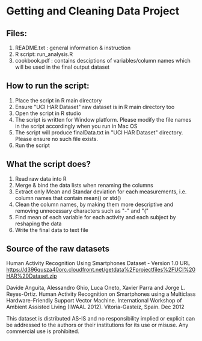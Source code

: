 Getting and Cleaning Data Project
=================================
Files:
-------
1. README.txt : general information & instruction
2. R script: run_analysis.R 
3. cookbook.pdf : contains desciptions of variables/column names which will be used in the final output dataset

How to run the script: 
----------------------
1. Place the script in R main directory
2. Ensure "UCI HAR Dataset" raw dataset is in R main directory too
3. Open the script in R studio
4. The script is written for Window platform. Please modify the file names in the script accordingly when you run in Mac OS
5. The script will produce finalData.txt in "UCI HAR Dataset" directory. Please ensure no such file exists.
6. Run the script

What the script does?
----------------------
1. Read raw data into R
2. Merge & bind the data lists when renaming the columns
3. Extract only Mean and Standar deviation for each measurements, i.e. column names that contain mean() or std()
4. Clean the column names, by making them more descriptive and removing unnecessary characters such as "-" and "("
5. Find mean of each variable for each activity and each subject by reshaping the data
6. Write the final data to text file



Source of the raw datasets
----------------------------
Human Activity Recognition Using Smartphones Dataset - Version 1.0
URL https://d396qusza40orc.cloudfront.net/getdata%2Fprojectfiles%2FUCI%20HAR%20Dataset.zip

Davide Anguita, Alessandro Ghio, Luca Oneto, Xavier Parra and Jorge L. Reyes-Ortiz. Human Activity Recognition on Smartphones using a Multiclass Hardware-Friendly Support Vector Machine. International Workshop of Ambient Assisted Living (IWAAL 2012). Vitoria-Gasteiz, Spain. Dec 2012

This dataset is distributed AS-IS and no responsibility implied or explicit can be addressed to the authors or their institutions for its use or misuse. Any commercial use is prohibited.

